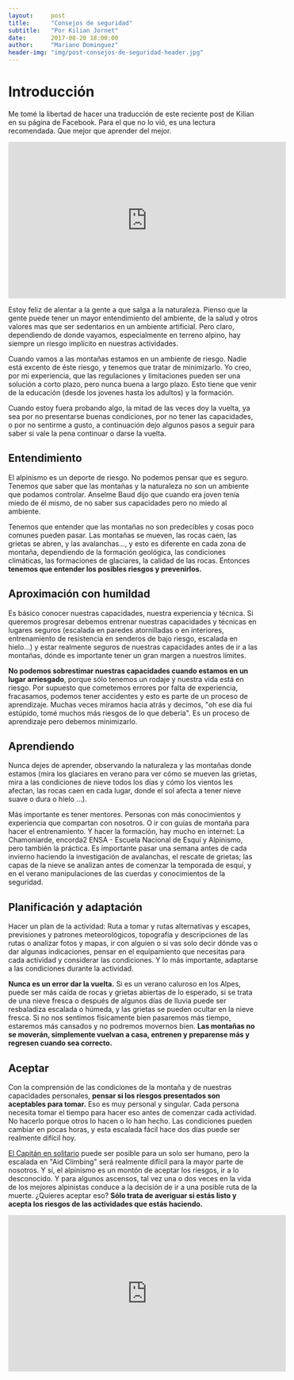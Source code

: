 ```yaml
---
layout:     post
title:      "Consejos de seguridad"
subtitle:   "Por Kilian Jornet"
date:       2017-08-20 18:00:00
author:     "Mariano Dominguez"
header-img: "img/post-consejos-de-seguridad-header.jpg"
---
```


<h1 id="introducción-">Introducción</h1>

<p>Me tomé la libertad de hacer una traducción de este reciente post de Kilian en su página de Facebook. Para el que no lo vió, es una lectura recomendada. Que mejor que aprender del mejor.<p>

<center><iframe src="https://www.facebook.com/plugins/video.php?href=https%3A%2F%2Fwww.facebook.com%2Fkilianjornet%2Fvideos%2F10154661024040178%2F&show_text=0&width=560" width="560" height="315" style="border:none;overflow:hidden" scrolling="no" frameborder="0" allowTransparency="true" allowFullScreen="true"></iframe></center>

<p>Estoy feliz de alentar a la gente a que salga a la naturaleza. Pienso que la gente puede tener un mayor entendimiento del ambiente, de la salud y otros valores mas que ser sedentarios en un ambiente artificial. Pero claro, dependiendo de donde vayamos, especialmente en terreno alpino, hay siempre un riesgo implícito en nuestras actividades.<p>

<p>Cuando vamos a las montañas estamos en un ambiente de riesgo. Nadie está excento de éste riesgo, y tenemos que tratar de minimizarlo. Yo creo, por mi experiencia, que las regulaciones y limitaciones pueden ser una solución a corto plazo, pero nunca buena a largo plazo. Esto tiene que venir de la educación (desde los jovenes hasta los adultos) y la formación.<p>

<p>Cuando estoy fuera probando algo, la mitad de las veces doy la vuelta, ya sea por no presentarse buenas condiciones, por no tener las capacidades, o por no sentirme a gusto, a continuación dejo algunos pasos a seguir para saber si vale la pena continuar o darse la vuelta.<p>

<h2 id="entendimiento-">Entendimiento</h2>

<p>El alpinismo es un deporte de riesgo. No podemos pensar que es seguro. Tenemos que saber que las montañas y la naturaleza no son un ambiente que podamos controlar. Anselme Baud dijo que cuando era joven tenía miedo de él mismo, de no saber sus capacidades pero no miedo al ambiente.<p>

<p>Tenemos que entender que las montañas no son predecibles y cosas poco comunes pueden pasar. Las montañas se mueven, las rocas caen, las grietas se abren, y las avalanchas..., y esto es diferente en cada zona de montaña, dependiendo de la formación geológica, las condiciones climáticas, las formaciones de glaciares, la calidad de las rocas. Entonces <b>tenemos que entender los posibles riesgos y prevenirlos.</b><p>

<h2 id="aproximación-con-humildad-">Aproximación con humildad</h2>

<p>Es básico conocer nuestras capacidades, nuestra experiencia y técnica. Si queremos progresar debemos entrenar nuestras capacidades y técnicas en lugares seguros (escalada en paredes atornilladas o en interiores, entrenamiento de resistencia en senderos de bajo riesgo, escalada en hielo...) y estar realmente seguros de nuestras capacidades antes de ir a las montañas, dónde es importante tener un gran margen a nuestros límites.<p>

<p><b>No podemos sobrestimar nuestras capacidades cuando estamos en un lugar arriesgado</b>, porque sólo tenemos un rodaje y nuestra vida está en riesgo. Por supuesto que cometemos errores por falta de experiencia, fracasamos, podemos tener accidentes y esto es parte de un proceso de aprendizaje. Muchas veces miramos hacia atrás y decimos, "oh ese día fui estúpido, tomé muchos más riesgos de lo que debería". Es un proceso de aprendizaje pero debemos minimizarlo.<p>

<h2 id="aprendiendo-">Aprendiendo</h2>

<p>Nunca dejes de aprender, observando la naturaleza y las montañas donde estamos (mira los glaciares en verano para ver cómo se mueven las grietas, mira a las condiciones de nieve todos los días y cómo los vientos les afectan, las rocas caen en cada lugar, donde el sol afecta a tener nieve suave o dura o hielo ...).<p>

<p>Más importante es tener mentores. Personas con más conocimientos y experiencia que compartan con nosotros. O ir con guías de montaña para hacer el entrenamiento. Y hacer la formación, hay mucho en internet: La Chamoniarde, encorda2 ENSA - Escuela Nacional de Esquí y Alpinismo, pero también la práctica. Es importante pasar una semana antes de cada invierno haciendo la investigación de avalanchas, el rescate de grietas; las capas de la nieve se analizan antes de comenzar la temporada de esquí, y en el verano manipulaciones de las cuerdas y conocimientos de la seguridad.<p>

<h2 id="planificación-y-adaptación-">Planificación y adaptación</h2>

<p>Hacer un plan de la actividad: Ruta a tomar y rutas alternativas y escapes, previsiones y patrones meteorológicos, topografía y descripciones de las rutas o analizar fotos y mapas, ir con alguien o si vas solo decir dónde vas o dar algunas indicaciones, pensar en el equipamiento que necesitas para cada actividad y considerar las condiciones. Y lo más importante, adaptarse a las condiciones durante la actividad.<p>

<p><b>Nunca es un error dar la vuelta.</b> Si es un verano caluroso en los Alpes, puede ser más caída de rocas y grietas abiertas de lo esperado, si se trata de una nieve fresca o después de algunos días de lluvia puede ser resbaladiza escalada o húmeda, y las grietas se pueden ocultar en la nieve fresca. Si no nos sentimos físicamente bien pasaremos más tiempo, estaremos más cansados y no podremos movernos bien. <b>Las montañas no se moverán, simplemente vuelvan a casa, entrenen y preparense más y regresen cuando sea correcto.</b><p>

<h2 id="aceptar">Aceptar</h2>

<p>Con la comprensión de las condiciones de la montaña y de nuestras capacidades personales, <b>pensar si los riesgos presentados son aceptables para tomar.</b> Eso es muy personal y singular. Cada persona necesita tomar el tiempo para hacer eso antes de comenzar cada actividad. No hacerlo porque otros lo hacen o lo han hecho. Las condiciones pueden cambiar en pocas horas, y esta escalada fácil hace dos días puede ser realmente difícil hoy.<p>

<p><a href="http://www.nationalgeographic.com/adventure/features/athletes/alex-honnold/most-dangerous-free-solo-climb-yosemite-national-park-el-capitan/">El Capitán en solitario</a> puede ser posible para un solo ser humano, pero la escalada en "Aid Climbing" será realmente difícil para la mayor parte de nosotros. Y sí, el alpinismo es un montón de aceptar los riesgos, ir a lo desconocido. Y para algunos ascensos, tal vez una o dos veces en la vida de los mejores alpinistas conduce a la decisión de ir a una posible ruta de la muerte. ¿Quieres aceptar eso? <b>Sólo trata de averiguar si estás listo y acepta los riesgos de las actividades que estás haciendo.</b><p>

<iframe width="560" height="315" src="https://www.youtube.com/embed/Phl82D57P58" frameborder="0" allowfullscreen></iframe>
